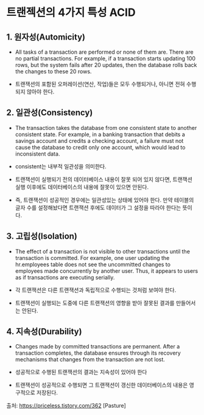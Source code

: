 # 트랜젝션의 4가지 특성 ACID

## 1. 원자성(Automicity) 

- All tasks of a transaction are performed or none of them are. There are no partial transactions. For example, if a transaction starts updating 100 rows, but the system fails after 20 updates, then the database rolls back the changes to these 20 rows.

- 트랜잭션의 포함된 오퍼레이션(연산, 작업)들은 모두 수행되거나, 아니면 전혀 수행되지 않아야 한다.

## 2. 일관성(Consistency)

- The transaction takes the database from one consistent state to another consistent state. For example, in a banking transaction that debits a savings account and credits a checking account, a failure must not cause the database to credit only one account, which would lead to inconsistent data.

- consistent는 내부적 일관성을 의미한다.

- 트랜잭션이 실행되기 전의 데이터베이스 내용이 잘못 되어 있지 않다면, 트랜잭션 실행 이후에도 데이터베이스의 내용에 잘못이 있으면 안된다. 

- 즉, 트랜잭션이 성공적인 경우에는 일관성있는 상태에 있어야 한다. 만약 테이블의 글자 수를 설정해놨다면 트랜잭션 후에도 데이터가 그 설정을 따라야 한다는 뜻이다.



## 3. 고립성(Isolation)

- The effect of a transaction is not visible to other transactions until the transaction is committed. For example, one user updating the hr.employees table does not see the uncommitted changes to employees made concurrently by another user. Thus, it appears to users as if transactions are executing serially.

- 각 트랜잭션은 다른 트랜잭션과 독립적으로 수행되는 것처럼 보여야 한다.

- 트랜잭션이 실행되는 도중에 다른 트랜잭션의 영향을 받아 잘못된 결과를 만들어서는 안된다. 

## 4. 지속성(Durability)

- Changes made by committed transactions are permanent. After a transaction completes, the database ensures through its recovery mechanisms that changes from the transaction are not lost.

- 성공적으로 수행된 트랜잭션의 결과는 지속성이 있어야 한다

- 트랜잭션이 성공적으로 수행되면 그 트랜잭션이 갱신한 데이터베이스의 내용은 영구적으로 저장된다. 

출처: https://priceless.tistory.com/362 [Pasture]
